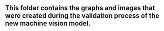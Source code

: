 ## This folder contains the graphs and images that were created during the validation process of the new machine vision model.
